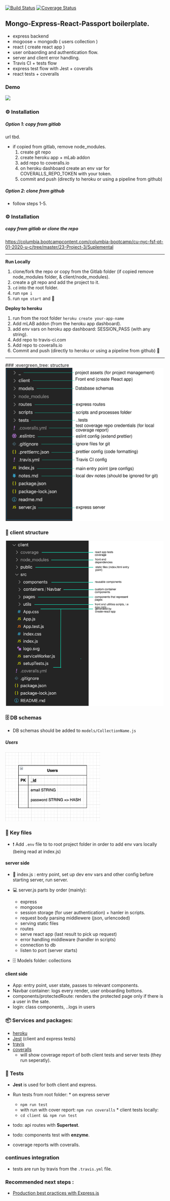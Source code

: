  [![Build Status](https://travis-ci.com/ronerlih/passport-express-mongo-react-box.svg?branch=master)](https://travis-ci.com/ronerlih/passport-express-mongo-react-box) [![Coverage Status](https://coveralls.io/repos/github/ronerlih/passport-express-mongo-react-box/badge.svg?branch=master)](https://coveralls.io/github/ronerlih/passport-express-mongo-react-box?branch=master)

## Mongo-Express-React-Passport boilerplate.
 * express backend
 * mogoose + mongodb ( users collection )
 * react ( create react app )
 * user onbaording and authentication flow.
 * server and client error handling. 
 * Travis CI + tests flow
 * express test flow with Jest + coveralls
 * react tests + coveralls

### Demo
<img src='_/flow-gif.gif' style="max-width:300px" />

### ⚙️ Installation

##### Option 1: copy from gitlab
url tbd.

* if copied from gitlab, remove node_modules.
  1. create git repo
  2. create heroku app + mLab addon 
  3. add repo to coveralls.io
  4. on heroku dashboard create an env var for COVERALLS_REPO_TOKEN with your token.
  5. commit and push (directly to heroku or using a pipeline from github)

##### Option 2: clone from github 
  * follow steps 1-5.


### ⚙️ Installation

##### copy from gitlab or clone the repo
https://columbia.bootcampcontent.com/columbia-bootcamp/cu-nyc-fsf-pt-01-2020-u-c/tree/master/23-Project-3/Suplemental
<hr />

**Run Locally**
  1. clone/fork the repo or copy from the Gitlab folder (if copied remove node_modules folder, & client/node_modules).
  2. create a git repo and add the project to it.
  2. `cd` into the root folder.
  4. run `npm i`
  5. run `npm start` and 🤞

**Deploy to heroku**
  1. run from the root folder `heroku create your-app-name`
  2. Add mLAB addon (from the heroku app dashboard).
  4. add env vars on heroku app dashboard: SESSION_PASS (with any string).
  3. Add repo to travis-ci.com
  3. Add repo to coveralls.io
  5. Commit and push (directly to heroku or using a pipeline from github) 🚀
<hr />
### :evergreen_tree: structure
<img src='_/folder-structure.jpg' style="max-width:500px" />

### :evergreen_tree: client structure
<img src='_/client-structure.png' style="max-width:500px" />

### 🗄 DB schemas

* DB schemas should be added to `models/CollectionName.js`

##### Users
<img src='_/users-collection.png' style="max-width:300px" />


### 🔑 Key files

* ❗️ Add `.env` file to to root project folder in order to add env vars locally (being read at index.js)

#### server side 
* 🚀 index.js : entry point, set up dev env vars and other config before starting server, run server.

* 💻 server.js parts by order (mainly):
   * express
   * mongoose 
   * session storage (for user authentication) + hanler in scripts.
   * request body parsing middlewere (json, urlencoded)
   * serving static files
   * routes
   * serve react app (last result to pick up request)
   * error handling middleware (handler in scripts)
   * connection to db
   * listen to port (server starts)

* 🗄 Models folder: collections

#### client side 
* App: entry point, user state, passes to relevant components.
* Navbar container: logs every render, user onboarding bottons.
* components/protectedRoute: renders the protected page only if there is a user in the sate.
* login: class components, ..logs in users

### 📦 Services and packages:

  
  * [heroku](heroku.com) 
  * [Jest](https://jestjs.io/) (client and express tests)
  * [travis](https://travis-ci.org/)
  * [coveralls](coveralls.io) 
    * will show coverage report of both client tests and server tests (they run seperatly).

### 📓 Tests
   * **Jest** is used for both client and express.

   * Run tests from root folder:
    * on express server
      * `npm run test`
      * with run with cover report: 
      `npm run coveralls`
    * client tests locally:
      * `cd client && npm run test`
   * todo: api routes with **Supertest**.
   * todo: components test with **enzyme**.
   * coverage reports with coveralls.

### continues integration
   * tests are run by travis from the `.travis.yml` file.

### Recommended next steps :

  * [Production best practices with Express.js](https://expressjs.com/en/advanced/best-practice-performance.html)


